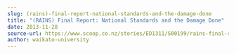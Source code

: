 ```yaml
---
slug: (rains)-final-report-national-standards-and-the-damage-done
title: "(RAINS) Final Report: National Standards and the Damage Done"
date: 2013-11-28
source-url: https://www.scoop.co.nz/stories/ED1311/S00199/rains-final-report-national-standards-and-the-damage-done.htm
author: waikato-university
---
```

